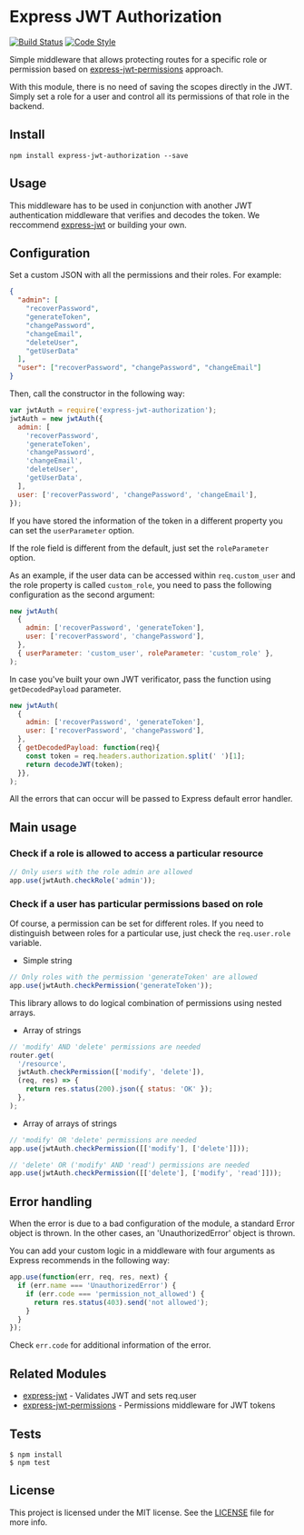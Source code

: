 # Express JWT Authorization

[![Build Status](https://travis-ci.com/polmp/express-jwt-authorization.svg?branch=master)](https://travis-ci.com/polmp/express-jwt-authorization)
[![Code Style](https://badgen.net/badge/code%20style/airbnb/ff5a5f?icon=airbnb)](https://github.com/airbnb/javascript)

Simple middleware that allows protecting routes for a specific role or permission based on [express-jwt-permissions](https://github.com/MichielDeMey/express-jwt-permissions) approach.

With this module, there is no need of saving the scopes directly in the JWT. Simply set a role for a user and control all its permissions of that role in the backend.

## Install

```
npm install express-jwt-authorization --save
```

## Usage

This middleware has to be used in conjunction with another JWT authentication middleware that verifies and decodes the token. We reccommend [express-jwt](https://github.com/auth0/express-jwt) or building your own.

## Configuration

Set a custom JSON with all the permissions and their roles. For example:

```json
{
  "admin": [
    "recoverPassword",
    "generateToken",
    "changePassword",
    "changeEmail",
    "deleteUser",
    "getUserData"
  ],
  "user": ["recoverPassword", "changePassword", "changeEmail"]
}
```

Then, call the constructor in the following way:

```javascript
var jwtAuth = require('express-jwt-authorization');
jwtAuth = new jwtAuth({
  admin: [
    'recoverPassword',
    'generateToken',
    'changePassword',
    'changeEmail',
    'deleteUser',
    'getUserData',
  ],
  user: ['recoverPassword', 'changePassword', 'changeEmail'],
});
```

If you have stored the information of the token in a different property you can set the `userParameter` option.

If the role field is different from the default, just set the `roleParameter` option.

As an example, if the user data can be accessed within `req.custom_user` and the role property is called `custom_role`, you need to pass the following configuration as the second argument:

```javascript
new jwtAuth(
  {
    admin: ['recoverPassword', 'generateToken'],
    user: ['recoverPassword', 'changePassword'],
  },
  { userParameter: 'custom_user', roleParameter: 'custom_role' },
);
```

In case you've built your own JWT verificator, pass the function using ``getDecodedPayload`` parameter.

```javascript
new jwtAuth(
  {
    admin: ['recoverPassword', 'generateToken'],
    user: ['recoverPassword', 'changePassword'],
  },
  { getDecodedPayload: function(req){
    const token = req.headers.authorization.split(' ')[1];
    return decodeJWT(token);
  }},
);
```

All the errors that can occur will be passed to Express default error handler.

## Main usage

### Check if a role is allowed to access a particular resource

```javascript
// Only users with the role admin are allowed
app.use(jwtAuth.checkRole('admin'));
```

### Check if a user has particular permissions based on role

Of course, a permission can be set for different roles. If you need to distinguish between roles for a particular use, just check the `req.user.role` variable.

- Simple string

```javascript
// Only roles with the permission 'generateToken' are allowed
app.use(jwtAuth.checkPermission('generateToken'));
```

This library allows to do logical combination of permissions using nested arrays.

- Array of strings

```javascript
// 'modify' AND 'delete' permissions are needed
router.get(
  '/resource',
  jwtAuth.checkPermission(['modify', 'delete']),
  (req, res) => {
    return res.status(200).json({ status: 'OK' });
  },
);
```

- Array of arrays of strings

```javascript
// 'modify' OR 'delete' permissions are needed
app.use(jwtAuth.checkPermission([['modify'], ['delete']]));

// 'delete' OR ('modify' AND 'read') permissions are needed
app.use(jwtAuth.checkPermission([['delete'], ['modify', 'read']]));
```

## Error handling

When the error is due to a bad configuration of the module, a standard Error object is thrown.
In the other cases, an 'UnauthorizedError' object is thrown.

You can add your custom logic in a middleware with four arguments as Express recommends in the following way:

```javascript
app.use(function(err, req, res, next) {
  if (err.name === 'UnauthorizedError') {
    if (err.code === 'permission_not_allowed') {
      return res.status(403).send('not allowed');
    }
  }
});
```

Check `err.code` for additional information of the error.

## Related Modules

- [express-jwt](https://github.com/auth0/express-jwt) - Validates JWT and sets req.user
- [express-jwt-permissions](https://github.com/MichielDeMey/express-jwt-permissions) - Permissions middleware for JWT tokens

## Tests

    $ npm install
    $ npm test

## License

This project is licensed under the MIT license. See the [LICENSE](LICENSE) file for more info.
